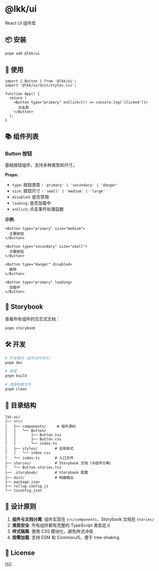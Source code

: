 # @lkk/ui

React UI 组件库

## 📦 安装

```bash
pnpm add @lkk/ui
```

## 🚀 使用

```tsx
import { Button } from '@lkk/ui';
import '@lkk/ui/dist/styles.css';

function App() {
  return (
    <Button type="primary" onClick={() => console.log('clicked')}>
      点击我
    </Button>
  );
}
```

## 📚 组件列表

### Button 按钮

基础按钮组件，支持多种类型和尺寸。

**Props:**

- `type`: 按钮类型 - `'primary' | 'secondary' | 'danger'`
- `size`: 按钮尺寸 - `'small' | 'medium' | 'large'`
- `disabled`: 是否禁用
- `loading`: 是否加载中
- `onClick`: 点击事件处理函数

**示例:**

```tsx
<Button type="primary" size="medium">
  主要按钮
</Button>

<Button type="secondary" size="small">
  次要按钮
</Button>

<Button type="danger" disabled>
  删除
</Button>

<Button type="primary" loading>
  加载中
</Button>
```

## 🎨 Storybook

查看所有组件的交互式文档：

```bash
pnpm storybook
```

## 🛠️ 开发

```bash
# 开发模式（监听文件变化）
pnpm dev

# 构建
pnpm build

# 清理构建文件
pnpm clean
```

## 📝 目录结构

```
lkk-ui/
├── src/
│   ├── components/     # 组件源码
│   │   └── Button/
│   │       ├── Button.tsx
│   │       ├── Button.css
│   │       └── index.ts
│   ├── styles/        # 全局样式
│   │   └── index.css
│   └── index.ts       # 入口文件
├── stories/           # Storybook 文档（与组件分离）
│   └── Button.stories.tsx
├── .storybook/        # Storybook 配置
├── dist/              # 构建输出
├── package.json
├── rollup.config.js
└── tsconfig.json
```

## 🎯 设计原则

1. **组件与文档分离**: 组件实现在 `src/components`，Storybook 文档在 `stories/`
2. **类型安全**: 所有组件都有完整的 TypeScript 类型定义
3. **样式隔离**: 使用 CSS 模块化，避免样式冲突
4. **按需加载**: 支持 ESM 和 CommonJS，便于 tree-shaking

## 📄 License

ISC
